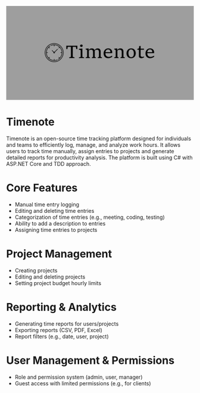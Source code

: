 ![timenote](assets/timenote.logo.png)

# Timenote
Timenote is an open-source time tracking platform designed for individuals 
and teams to efficiently log, manage, and analyze work hours. It allows users 
to track time manually, assign entries to projects and generate detailed reports 
for productivity analysis. The platform is built using C# with ASP.NET Core and TDD approach.

# Core Features
- Manual time entry logging
- Editing and deleting time entries
- Categorization of time entries (e.g., meeting, coding, testing)
- Ability to add a description to entries
- Assigning time entries to projects

# Project Management
- Creating projects
- Editing and deleting projects
- Setting project budget hourly limits

# Reporting & Analytics
- Generating time reports for users/projects
- Exporting reports (CSV, PDF, Excel)
- Report filters (e.g., date, user, project)

# User Management & Permissions
- Role and permission system (admin, user, manager)
- Guest access with limited permissions (e.g., for clients)
